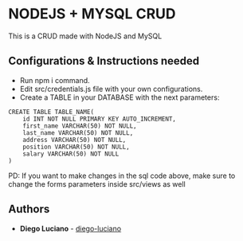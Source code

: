 # NODEJS + MYSQL CRUD

This is a CRUD made with NodeJS and MySQL

## Configurations & Instructions needed
- Run npm i command.
- Edit src/credentials.js file with your own configurations.
- Create a TABLE in your DATABASE with the next parameters:
```
CREATE TABLE TABLE_NAME(
    id INT NOT NULL PRIMARY KEY AUTO_INCREMENT,
    first_name VARCHAR(50) NOT NULL,
    last_name VARCHAR(50) NOT NULL,
    address VARCHAR(50) NOT NULL,
    position VARCHAR(50) NOT NULL,
    salary VARCHAR(50) NOT NULL
)
```
PD: If you want to make changes in the sql code above, make sure to change the forms parameters inside src/views as well

## Authors

* **Diego Luciano** - [diego-luciano](https://github.com/diego-luciano)
